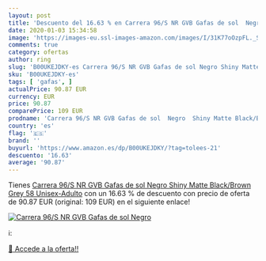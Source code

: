 ```yaml
---
layout: post
title: 'Descuento del 16.63 % en Carrera 96/S NR GVB Gafas de sol  Negro '
date: 2020-01-03 15:34:58
image: 'https://images-eu.ssl-images-amazon.com/images/I/31K77oOzpFL._SL200_.jpg'
comments: true
category: ofertas
author: ring
slug: 'B00UKEJDKY-es Carrera 96/S NR GVB Gafas de sol Negro Shiny Matte...'
sku: 'B00UKEJDKY-es'
tags: [ 'gafas', ]
actualPrice: 90.87 EUR
currency: EUR
price: 90.87
comparePrice: 109 EUR
prodname: 'Carrera 96/S NR GVB Gafas de sol  Negro  Shiny Matte Black/Brown Grey   58 Unisex-Adulto'
country: 'es'
flag: '🇪🇸'
brand: ''
buyurl: 'https://www.amazon.es/dp/B00UKEJDKY/?tag=tolees-21'
descuento: '16.63'
average: '90.87'
---
```


Tienes [Carrera 96/S NR GVB Gafas de sol  Negro  Shiny Matte Black/Brown Grey   58 Unisex-Adulto](https://www.amazon.es/dp/B00UKEJDKY/?tag=tolees-21) con un 16.63 % de descuento con precio de oferta de 90.87 EUR (original: 109 EUR) en el siguiente enlace!

[![Carrera 96/S NR GVB Gafas de sol  Negro ](https://images-eu.ssl-images-amazon.com/images/I/31K77oOzpFL._SL200_.jpg)](https://www.amazon.es/dp/B00UKEJDKY/?tag=tolees-21)

ℹ️:


[🛒 Accede a la oferta!!](https://www.amazon.es/dp/B00UKEJDKY/?tag=tolees-21)
